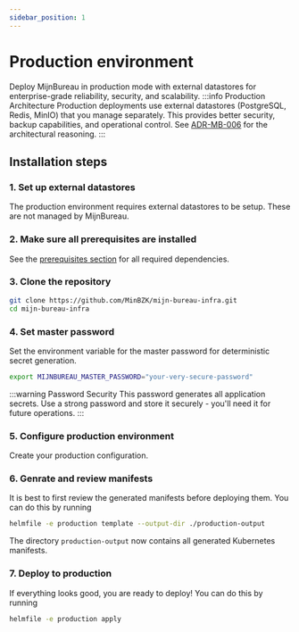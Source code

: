 ```yaml
---
sidebar_position: 1
---
```


# Production environment

Deploy MijnBureau in production mode with external datastores for enterprise-grade reliability, security, and scalability.
:::info Production Architecture
Production deployments use external datastores (PostgreSQL, Redis, MinIO) that you manage separately. This provides better security, backup capabilities, and operational control. See [ADR-MB-006](/docs/development/adr/adr-mb-006.md) for the architectural reasoning.
:::

## Installation steps

### 1. Set up external datastores

The production environment requires external datastores to be setup. These are not managed by MijnBureau.

### 2. Make sure all prerequisites are installed

See the [prerequisites section](/docs/getting_started/prerequisites.md) for all required dependencies.

### 3. Clone the repository

```bash
git clone https://github.com/MinBZK/mijn-bureau-infra.git
cd mijn-bureau-infra
```

### 4. Set master password

Set the environment variable for the master password for deterministic secret generation.

```bash
export MIJNBUREAU_MASTER_PASSWORD="your-very-secure-password"
```

:::warning Password Security
This password generates all application secrets. Use a strong password and store it securely - you'll need it for future operations.
:::

### 5. Configure production environment

Create your production configuration.

### 6. Genrate and review manifests

It is best to first review the generated manifests before deploying them. You can do this by running

```bash
helmfile -e production template --output-dir ./production-output
```

The directory `production-output` now contains all generated Kubernetes manifests.

### 7. Deploy to production

If everything looks good, you are ready to deploy! You can do this by running

```bash
helmfile -e production apply
```
